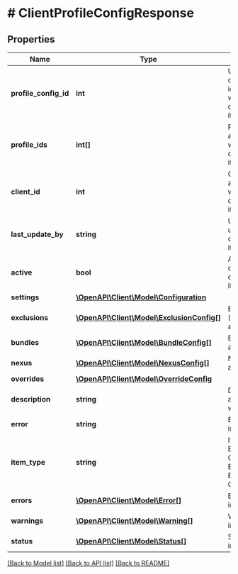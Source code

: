 # # ClientProfileConfigResponse

## Properties

Name | Type | Description | Notes
------------ | ------------- | ------------- | -------------
**profile_config_id** | **int** | Unique profile configuration id associated with configuration item | [optional]
**profile_ids** | **int[]** | Profile id&#39;s associated with configuration item | [optional]
**client_id** | **int** | Client id associated with configuration item | [optional]
**last_update_by** | **string** | User who last updated the configuration item | [optional]
**active** | **bool** | Active status of the configuration item | [optional]
**settings** | [**\OpenAPI\Client\Model\Configuration**](Configuration.md) |  | [optional]
**exclusions** | [**\OpenAPI\Client\Model\ExclusionConfig[]**](ExclusionConfig.md) | Exclusions (as applicable) | [optional]
**bundles** | [**\OpenAPI\Client\Model\BundleConfig[]**](BundleConfig.md) | Bundles (as applicable) | [optional]
**nexus** | [**\OpenAPI\Client\Model\NexusConfig[]**](NexusConfig.md) | Nexus (as applicable) | [optional]
**overrides** | [**\OpenAPI\Client\Model\OverrideConfig**](OverrideConfig.md) |  | [optional]
**description** | **string** | Description associated with this item | [optional]
**error** | **string** | Error information. | [optional]
**item_type** | **string** | Item Type  Examples:    Configuration, Bundle, Exclusion, Override | [optional]
**errors** | [**\OpenAPI\Client\Model\Error[]**](Error.md) | Error information. | [optional]
**warnings** | [**\OpenAPI\Client\Model\Warning[]**](Warning.md) | Warning information. | [optional]
**status** | [**\OpenAPI\Client\Model\Status[]**](Status.md) | Status information. | [optional]

[[Back to Model list]](../../README.md#models) [[Back to API list]](../../README.md#endpoints) [[Back to README]](../../README.md)
